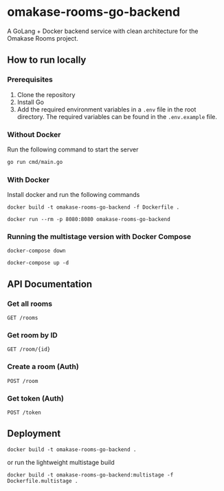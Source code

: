 # omakase-rooms-go-backend

A GoLang + Docker backend service with clean architecture for the Omakase Rooms project.

## How to run locally

### Prerequisites

1. Clone the repository
2. Install Go
3. Add the required environment variables in a `.env` file in the root directory. The required variables can be found in the `.env.example` file.

### Without Docker

Run the following command to start the server

```bash
go run cmd/main.go
```

### With Docker

Install docker and run the following commands

```
docker build -t omakase-rooms-go-backend -f Dockerfile .
```

```
docker run --rm -p 8080:8080 omakase-rooms-go-backend
```

### Running the multistage version with Docker Compose

```
docker-compose down
```

```
docker-compose up -d
```

## API Documentation

### Get all rooms

```http
GET /rooms
```

### Get room by ID

```http
GET /room/{id}
```

### Create a room (Auth)

```http
POST /room
```

### Get token (Auth)

```http
POST /token
```

## Deployment

```
docker build -t omakase-rooms-go-backend .
```

or run the lightweight multistage build

```
docker build -t omakase-rooms-go-backend:multistage -f Dockerfile.multistage .
```
